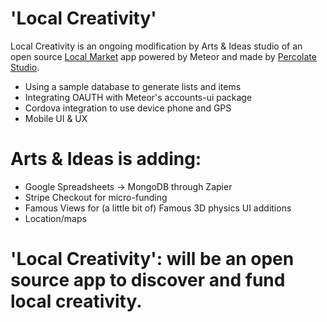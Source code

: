 'Local Creativity'
============

Local Creativity is an ongoing modification by Arts &amp; Ideas studio of an open source [Local Market](https://github.com/meteor/meteor/tree/master/examples/localmarket) app powered by Meteor and made by [Percolate Studio](http://percolatestudio.com).

  - Using a sample database to generate lists and items
  - Integrating OAUTH with Meteor's accounts-ui package
  - Cordova integration to use device phone and GPS
  - Mobile UI & UX

Arts &amp; Ideas is adding:
============

  - Google Spreadsheets -> MongoDB through Zapier
  - Stripe Checkout for micro-funding
  - Famous Views for (a little bit of) Famous 3D physics UI additions
  - Location/maps

'Local Creativity': will be an open source app to discover and fund local creativity.
===========


  
